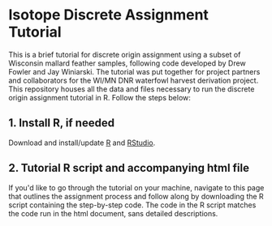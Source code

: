 Isotope Discrete Assignment Tutorial
=============

This is a brief tutorial for discrete origin assignment using a subset of Wisconsin mallard feather samples, following code developed by Drew Fowler and Jay Winiarski. The tutorial was put together for project partners and collaborators for the WI/MN DNR waterfowl harvest derivation project. This repository houses all the data and files necessary to run the discrete origin assignment tutorial in R. Follow the steps below: 

## 1. Install R, if needed

Download and install/update [R](https://cran.r-project.org/) and [RStudio](https://posit.co/downloads/). 

## 2. Tutorial R script and accompanying html file

If you'd like to go through the tutorial on your machine, navigate to this page that outlines the assignment process and follow along by downloading the R script containing the step-by-step code. The code in the R script matches the code run in the html document, sans detailed descriptions.
